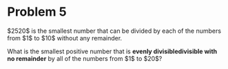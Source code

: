 # Problem 5
<p>$2520$ is the smallest number that can be divided by each of the numbers from $1$ to $10$ without any remainder.</p>
<p>What is the smallest positive number that is <strong class="tooltip">evenly divisible<span class="tooltiptext">divisible with no remainder</span></strong> by all of the numbers from $1$ to $20$?</p>

